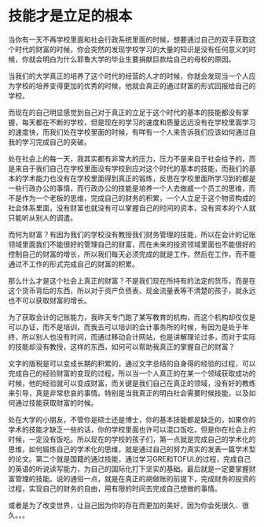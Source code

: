 # 技能才是立足的根本

当你有一天不再学校里面和社会行政系统里面的时候，想要通过自己的双手获取这个时代的财富的时候，你会突然的发现学校学习的大量的知识是没有任何意义的时候，你就会明白为什么耶鲁大学的毕业生要捐献巨款给自己的母校的原因。

当我们的大学真正的培养了这个时代的经营的人才的时候，你就会发现当一个人应为学校的培养变得更加的优秀的时候，他就会真正的通过财富的形式回报给自己的学校。

而现在的自己明显感觉到自己对于真正的立足于这个时代的基本的技能都没有掌握，每天都在不断的学校，但是现在的学习的速度和质量远远没有在学校里面学习的速度快，而我们处在学校里面的时候，有咩有一个人来告诉我们应该如何通过自我的学习完成自己的突破。

处在社会上的每一天，我其实都有非常大的压力，压力不是来自于社会给予的，而是来自于我们自己在学校里面没有学校到应对这个时代的基本的技能，而我们的基本的学术能力也没有在学校里面得到真正的锻炼，反思在学校里面所学习到的都是一些行政办公的事情，而行政办公的技能是培养一个人去做威一个员工的思维，而不是作为一个老板的思维，完成自己的财务的积累，一个人立足于这个物资构成的社会体系里面，没有财富也就没有可以掌握自己的时间的资本，没有资本的个人就只能听从别人的调遣。

而何为财富？有因为我们的学校没有教授我们财务管理的技能，所以在会计的记账领域里面我们不能很好的管理自己的财富，而在未来的投资领域里面也不能很好的控制自己的财富的增长，所以我们每天必须完成的就是工作，然后在工作，而不能通过不工作的形式完成自己的财富的积累。

那么什么才是这个社会上真正的财富？不是我们现在所持有的法定的货币，而是在这个货币背后的东西，所以对于资产负债表、现金流量表等不清楚的孩子，就永远也不可以获取财富的增长。

为了获取会计的记账能力，我昨天专门跑了某写教育的机构，而这个机构却仅仅是可以办证，而不是培训，而我去可以培训的会计事务所的时候，有因为是处于年终，所以别人也没有时间，而通过移动会计网站，也是讲解理论过多，而对于实际的技能却没有教授，这样的东西，如何可以帮助我真正的掌握自己的财富？

文字的版税是可以变成长期的积累的，通过文字总结的自身得的经验的过程，可以完成自己的经验财富的变现的过程，所以当一个人真正的在某一个领域获取成功的时候，他的经验就可以变成财富，而关键是我们自己在真正的领域，没有好的教练来引导，真是非常悲哀的事情。特别是当我真正的明白社会需要时候技能，以及如何通过技能获取财富的时候。

处在大学的小朋友，不管你是硕士还是博士，你的基本技能都是缺乏的，如果你的学术的技能才缺乏一些的话，你的学校里面也许可以混口饭吃，但是你在社会上的时候，一定没有饭吃。所以现在的学校的孩子们，第一点就是完成自己的学术化的思维，如何锻炼自己的学术化的思维，就是通过自己的努力真实的发表一篇学术型的论文。第二个就是国籍的通过技能，通过学习GRE和TOFUL的过程，完成自己的英语的听说读写能力，为自己的国际化打下坚实的基础。最后就是一定要掌握财富管理的技能。说的通俗一点，就是在真正的胡做账的前提下，完成财务的投资的过程，实现自己的财务的自由，用有限的时间去完成自己想做的事情。

或者是为了改变世界，让自己因为你的存在而更加的美好，因为你会死很久、很久。。。
